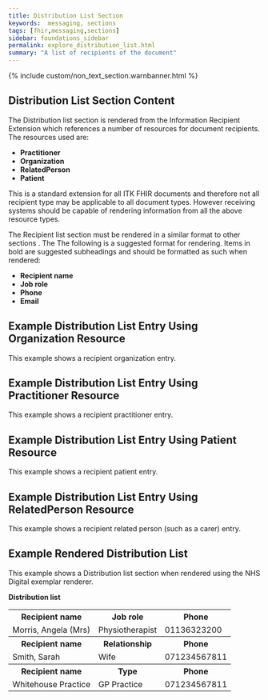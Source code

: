 ```yaml
---
title: Distribution List Section
keywords:  messaging, sections
tags: [fhir,messaging,sections]
sidebar: foundations_sidebar
permalink: explore_distribution_list.html
summary: "A list of recipients of the document"
---
```

{% include custom/non_text_section.warnbanner.html %}


## Distribution List Section Content ##
The Distribution list section is rendered from the Information Recipient Extension which references a number of resources for document recipients. The resources used are:

- **Practitioner**
- **Organization**
- **RelatedPerson**
- **Patient**

This is a standard extension for all ITK FHIR documents and therefore not all recipient type may be applicable to all document types. However receiving systems should be capable of rendering information from all the above resource types.

The Recipient list section must be rendered in a similar format to other sections . The  The following is a suggested format for rendering. Items in bold are suggested subheadings and should be formatted as such when rendered: 

- **Recipient name** 
- **Job role**
- **Phone**
- **Email**

## Example Distribution List Entry Using Organization Resource ##

This example shows a recipient organization entry.

<script src="https://gist.github.com/IOPS-DEV/f5c1fab997a9d0ef2a586e73728ac2a7.js"></script>


## Example Distribution List Entry Using Practitioner Resource ##

This example shows a recipient practitioner entry.

<script src="https://gist.github.com/IOPS-DEV/dd3378a4b7b62deaa48117449efbd7b8.js"></script>


## Example Distribution List Entry Using Patient Resource ##

This example shows a recipient patient entry.

<script src="https://gist.github.com/IOPS-DEV/af79cf398178936f11f5eb5c5d45c13c.js"></script>

## Example Distribution List Entry Using RelatedPerson Resource ##

This example shows a recipient related person (such as a carer) entry.

<script src="https://gist.github.com/IOPS-DEV/0b8035163391ff6a5de011412c079338.js"></script>

## Example Rendered Distribution List ##

This example shows a Distribution list section when rendered using the NHS Digital exemplar renderer.


**Distribution list**
		
<table width="100%">
<tr>
<th>Recipient name</th>
<th>Job role</th>
<th>Phone</th>
<tr>
<tr>
<td>Morris, Angela (Mrs)</td>
<td>Physiotherapist</td>
<td>01136323200</td>
<tr>
<tr>
<th>Recipient name</th>
<th>Relationship</th>
<th>Phone</th>
<tr>
<tr>
<td>Smith, Sarah</td>
<td>Wife</td>
<td>071234567811</td>
<tr>		
<tr>
<th>Recipient name</th>
<th>Type</th>
<th>Phone</th>
<tr>
<tr>
<td>Whitehouse Practice</td>
<td>GP Practice</td>
<td>071234567811</td>
<tr>
</table>			


		
